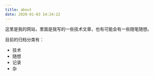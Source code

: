 ```yaml
---
title: about
date: 2020-01-03 14:24:22
---
```


这里是我的网站，里面是我写的一些技术文章，也有可能会有一些随笔随想。

目前的归档分类有：
 - 技术
 - 随想
 - 记录
 - 杂